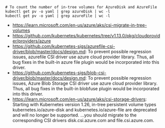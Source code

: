 ```
# To count the number of in-tree volumes for AzureDisk and AzureFile
kubectl get pv -o yaml | grep azureDisk | wc -l
kubectl get pv -o yaml | grep azureFile | wc -l
```

- https://learn.microsoft.com/en-us/azure/aks/csi-migrate-in-tree-volumes
- https://github.com/kubernetes/kubernetes/tree/v1.13.0/pkg/cloudprovider/providers/azure
- https://github.com/kubernetes-sigs/azurefile-csi-driver/blob/master/docs/design.md: To prevent possible regression issues, azurefile CSI driver use azure cloud provider library. Thus, all bug fixes in the built-in azure file plugin would be incorporated into this driver.
- https://github.com/kubernetes-sigs/blob-csi-driver/blob/master/docs/design.md: To prevent possible regression issues, Azure Blob Storage CSI driver use azure cloud provider library. Thus, all bug fixes in the built-in blobfuse plugin would be incorporated into this driver.
- https://learn.microsoft.com/en-us/azure/aks/csi-storage-drivers: Starting with Kubernetes version 1.26, in-tree persistent volume types kubernetes.io/azure-disk and kubernetes.io/azure-file are deprecated and will no longer be supported. ...you should migrate to the corresponding CSI drivers disk.csi.azure.com and file.csi.azure.com.
